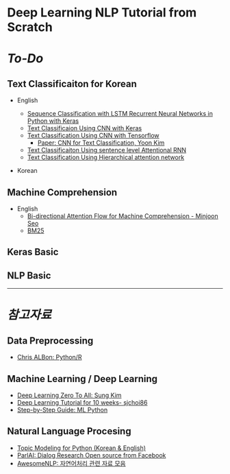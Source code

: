 # Deep Learning NLP Tutorial from Scratch

# *To-Do*

## Text Classificaiton for Korean

* English
  * [Sequence Classification with LSTM Recurrent Neural Networks in Python with Keras](http://machinelearningmastery.com/sequence-classification-lstm-recurrent-neural-networks-python-keras/)
  * [Text Classificaion Using CNN with Keras](https://richliao.github.io/supervised/classification/2016/11/26/textclassifier-convolutional/)
  * [Text Classification Using CNN with Tensorflow](http://www.wildml.com/2015/12/implementing-a-cnn-for-text-classification-in-tensorflow/)
    * [Paper: CNN for Text Classification, Yoon Kim](https://arxiv.org/abs/1408.5882)
  * [Text Classificaiton Using sentence level Attentional RNN](https://richliao.github.io/supervised/classification/2016/12/26/textclassifier-RNN/)
  * [Text Classification Using Hierarchical attention network](https://richliao.github.io/supervised/classification/2016/12/26/textclassifier-HATN/)
  
* Korean

## Machine Comprehension
 * English
   * [Bi-directional Attention Flow for Machine Comprehension - Minjoon Seo](https://github.com/allenai/bi-att-flow)
   * [BM25](https://github.com/nhirakawa/BM25)
## Keras Basic

## NLP Basic


<hr/>

# *참고자료*

 ## Data Preprocessing
  - [Chris ALBon: Python/R](https://chrisalbon.com/)
 
 ## Machine Learning / Deep Learning
  - [Deep Learning Zero To All: Sung Kim](https://github.com/hunkim/DeepLearningZeroToAll)
  - [Deep Learning Tutorial for 10 weeks- sjchoi86](https://github.com/sjchoi86/dl_tutorials_10weeks)
  - [Step-by-Step Guide: ML Python](http://machinelearningmastery.com/start-here/)
  
 ## Natural Language Procesing 
  - [Topic Modeling for Python (Korean & English)](https://www.lucypark.kr/courses/2015-ba/text-mining.html#topic-modeling)
  - [ParlAI: Dialog Research Open source from Facebook](https://github.com/facebookresearch/ParlAI/blob/master/README.md)
  - [AwesomeNLP: 자연어처리 관련 자료 모음](https://github.com/keon/awesome-nlp)
